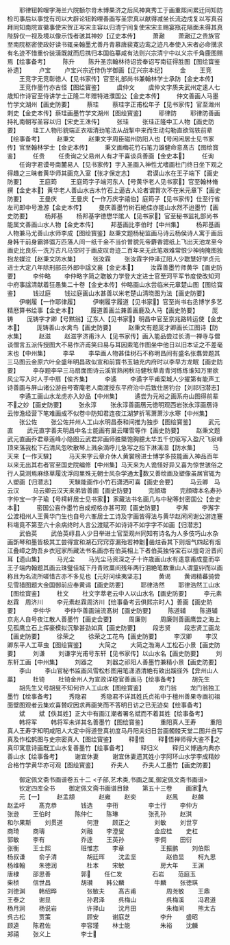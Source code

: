 <!-- { "loadSidebar": true } -->
　　耶律钮斡哩字海兰六院额尔竒木博果济之后风神爽秀工于画重熙间累迁同知防检司事后以事觉有司以大辟论钮斡哩善画写圣宗真以献得减坐长流边戍复以写真召拜同知南院宣徽事使宋贺正写宋主容以归清宁间复使宋宋主赐宴瓶花隔面未得其真陛辞仅一视及境以像示饯者骇其神妙【辽史本传】
　　萧瀜
　　萧瀜辽之贵族官至南院枢密使政好读书辄亲翰墨尤善丹青慕唐裴寛边鸾之迹凡奉使入宋者必命搆求有名迹不惜重价装潢既就而后携归本国临摹咸有法则兴宗清宁中以义宗千角鹿图赐焉【绘事备考】
　　陈升
　　陈升圣宗翰林待诏尝奉诏写南征得胜图【图绘寳鉴补遗】
　　卢宝
　　卢宝兴宗近侍伪学御画【辽兴宗本纪】
　　金
　　王竞
　　王竞字无竞彰徳人【见书家传】官至礼部尚书兼翰林学士承防【金史本传】
　　王竞作墨竹亦古怪【图绘寳鉴】
　　虞仲文
　　虞仲文字质夫武州定逺人七歳知作诗官至侍讲学士正隆二年赠特进濮国公【金史本传】
　　仲文善画人马墨竹学文湖州【画史防要】
　　蔡珪
　　蔡珪字正甫松年子【见书家传】官至潍州刺史【金史本传】蔡珪画墨竹学文湖州【图绘寳鉴】
　　耶律防
　　耶律防善画持礼南朝写圣容以归【宋史王洙传】
　　张珪
　　张珪正隆中工人物【画史防要】
　　珪工人物形貌端正衣褶清劲笔法从战掣中来而生动勾勒直欲驾轶前辈【绘事备考】
　　赵秉文
　　赵秉文字周臣磁州防阳人也【号闲闲居士见书家传】官至翰林学士【金史本传】
　　秉文画梅花竹石笔力雄健命意髙古【图绘寳鉴】
　　任贵
　　任贵询之父易州人有才干喜谈兵善画【金史本】
　　任询
　　任询字君谟号南麓易人【见书家传】字入圣画入神性尤嗜画杜门终日坐下观之得趣之三昧者黄华师其画克入室【张才保定志】
　　君谟山水在王子端下【画史防要】
　　王庭筠
　　王庭筠字子端河东人【号黄华老人见书家】官至翰林脩撰【金史本】黄华老人善山水古木竹石上逼古人论者谓胷次不在米元章下【画史防要】
　　王曼庆
　　王曼庆【一作万庆字禧伯】庭筠子【见书家传】仕至行省左司郎中号澹游【金史本传】
　　曼庆善墨竹树石絶佳亦能山水然不迨墨竹【画史防要】
　　杨邦基
　　杨邦基字徳懋华隂人【见书家】官至秘书监礼部尚书能属文善画山水人物【金史本传】
　　邦基画比李伯时【中州集】
　　杨邦基画人物兼马尤善山水师李成【图绘寳鉴】赵秉文题杨秘监画马诗云杨侯诗人寓于画后身韩干前身霸骅骝万匹落人间一纸千金不当价曽貌先帝麝香骢纸上飞出天池龙至今画史比良乐一洗万古凡马空时于画皮叹竒迹二百年来无此笔艰难常恨少神驹掩图独抱龙媒泣【赵秉文防水集】
　　张汝霖
　　张汝霖字仲泽辽阳人少聦慧好学贞元进士大定八年除刑部员外郎中諡文襄【金史本】
　　汝霖善墨竹师黄华【画史防要】
　　李仲略
　　李仲略字简之聦敏力学登大定进士官至河平军节度使改知河中府事諡清献着狂愚集二十卷【金史本传】仲略画山水尝临米元章楚山图【图绘寳鉴】
　　钱过庭
　　钱过庭画山水甚善以米老楚山清晓图为法【画史防要】
　　伊喇履【一作耶律履】
　　伊喇履字履道【见书家】官至尚书右丞博学多艺精厯算书绘事【金史本】
　　履道善画兰兼善画鹿及人马【画史防要】
　　厐铸
　　厐铸字才卿【号黙翁】辽东人【见书家】明昌中官至京兆路转运使【金史本】
　　厐铸善山水禽鸟【画史防要】
　　赵秉文有题厐才卿画长江图诗【防水集】
　　赵滋
　　赵滋字济甫汴人【见书家传】画入能品尝过长清一禅寺与僧谈僧言五派传授图大不易作济甫笑曰易与耳因索笔作图坐中他日以旧本证之不差毫末也【中州集】
　　李早
　　李早画人物甚佳树石不称明昌间有盛名张翥尝题其三马图云金原六叶全盛年明昌政似宣和前寳书玉轴充内府时以李早方龙眠【画史防要】
　　李存题李早三马扇面图诗云溪官熟闲秋马健秋草青青河练练谁知万里欲风尘写入时人手中扇【俟齐集】
　　李遹
　　李遹字平甫栾城人少擢第有能声工诗善画与屏山诸公游自号寄庵老人南渡授东平府治中后致仕居钓台【刘祁归潜志】
　　李遹工画山水龙虎亦入妙品【中州集】
　　遹尝为元裕之画系舟山图得前辈不之妙【画史防要】
　　张永淳
　　张永淳善画鴈元徳明观西岩张永淳画鴈诗云惨澹经营下笔难画成不似卷中防知君连夜江湖梦折苇萧萧沙水寒【中州集】
　　张公佐
　　张公佐幷州人工山水明昌泰和间推为独歩【图绘寳鉴】
　　武元直
　　武元直字善夫明昌中名士能画有巢云曙雪等作【画史防要】
　　赵秉文题武元直画乔君章莲峰小隐图云武君非画师胜槩饱胸臆太华五千仞驱写入盈尺飞泉峰顶来落我松下石清风忽吹散琴上溅余滴呼儿急写之指下淋漓湿【防水集】
　　马天来【一作天騋】
　　马天来字云章介休人黄裳榜进士博学多技能画入神品百年以来无出其右者官至国史院编修【中州集】马天来为人诡怪好异又喜为惊世骇俗之行人莫测焉麻绦草履沈浮闾里殊无朝士风杂学通太数又善绘画及塑像虽居官辄为人塑画【归潜志】
　　天騋能画作小竹石潇洒可喜【画史会要】
　　马云卿　马云汉
　　马云卿云汉天来弟皆善画【画史防要】
　　完顔璹
　　完顔璹本名寿孙字仲宝一字子瑜【号樗轩居士见书家】家藏法书名画几与中秘等封密国公【金史本】
　　密国公喜作墨竹自成规格亦甚可观【画史防要】
　　李澥
　　李澥字公渡相州人王黄华门生也自号六峯居士工诗及字画皆得法与黄华赵闲闲谢公游连蹇科塲竟不第至六十余病终时人言公渡赋不如诗诗不如字字不如画【归潜志】
　　武伯英
　　武伯英崞县人少日举进士官至观州同知有诗名为人多伎巧山水杂画斲琴和墨皆极其工尝得宣和湖石窍窍穿漏殆若神劖凿炷香其下则烟气四起有烟江叠嶂之韵吾乡衣冠家所藏法书名画亦有伯英相上下者伯英独恃宝石以擅竒汾晋间耳【遗山集】
　　马光尘
　　马光尘马资深之子十许歳画山水有逺意甫成童而卒王子端内翰题其画云珠璧佳城下丹青败藁间残年两行泪絶笔数重山人谓童丱而以画称且为名流所嗟惜古亦不多见也【元好问续夷坚志】
　　黄谒
　　黄谒精蕃骑尝见雪猎图题大金国御前应奉黄谒【画史防要】
　　耶律浩然
　　耶律浩然工山水【图绘寳鉴】
　　杜文
　　杜文字萃老云中人以山水名【画史防要】
　　李元素　赵霖　周济川
　　李元素赵霖周济川【绘事备考云俱熙宗时人】善画【画史防要】
　　李仲华
　　李仲华善画湍流髙树【画史防要】
　　陈道辅
　　陈道辅京兆人自号夜江散人善墨竹【画史会要】
　　周廉则
　　周廉则善画鹰尝之海上见孤鹰立石上挥豪模拟沉摰甚劲如真【画史防要】
　　段志贤
　　段志贤工画龙【画史防要】
　　徐荣之
　　徐荣之工花鸟【画史防要】
　　李汉卿
　　李汉卿东平人工草虫【图绘寳鉴】
　　大简之
　　大简之渤海人工松石小景【画史防要】
　　刘谦
　　刘谦字光甫号东轩【见书家传】以山水名【画史防要】
　　刘东轩工画【中州集】
　　刘器之
　　刘器之祁阳人善墨竹兼精小景【画史防要】
　　李山
　　李山官秘书监画风雪松杉图用笔潇洒清絶有致出蹊径外【弇州山人藁】
　　杜锜
　　杜锜金州人为宣政详稳官善画马【绘事备考】
　　胡先生
　　胡先生又号胡叟不知何许人工山水【图绘寳鉴】
　　龙门翁
　　龙门翁独工墨竹【绘事备考】
　　秀隐君
　　秀隐君不详其姓氏贞祐中于檀州善果寺画初祖面壁图观者云集欢喜賛叹因求再画笑而不答明日访之已无迹矣【绘事备考】
　　斌
　　斌【佚其姓】正大中有画江潮者署名斌而不着其姓【绘事备考】
　　韩将军
　　韩将军未详其名善墨竹【图绘寳鉴】
　　重阳真人王寿
　　重阳真人王寿字知明咸阳人大定中得道登真初度马丹阳夫妇日尝画髑髅天堂二图幷自写真及作松鹤图与史宗密真人【图绘寳鉴】
　　释悟
　　释悟禅师得大鉴不之真印寓意诗画既工山水复善墨竹【绘事备考】
　　释归义
　　释归义博通内典亦善山水【绘事备考】
　　谢宜休妻
　　谢宜休妻遗其姓小字阿环山水学李成精妙合格竹学黄华亦可观【图绘寳鉴】
　　乔夫人
　　乔夫人工墨竹【画史防要】

　　御定佩文斋书画谱卷五十二
<子部,艺术类,书画之属,御定佩文斋书画谱>
　　钦定四库全书
　　御定佩文斋书画谱目録
　　第五十三卷
　　画家九
　　元【一】
　　赵孟頫　　　　赵雍
　　赵奕　　　　　赵鳯
　　赵麟　　　　　赵孟吁
　　髙克恭　　　　钱选
　　李衎　　　　　李士行
　　李仲方　　　　张逊
　　王伯时　　　　陈仲仁
　　陈琳　　　　　张孔孙
　　赵淇　　　　　和尔果斯
　　刘贯道　　　　何澄
　　顾正之　　　　刘敏
　　刘世亨　　　　　商琦
　　商璹　　　　　　刘融
　　李澄叟　　　　　金应桂
　　史杠　　　　　　郭敏
　　李有　　　　　　乔逹
　　王英孙　　　　　李倜
　　田衍　　　　　　张衡
　　王士熙　　　　　班惟志
　　李章　　　　　　王振鹏
　　刘伯熙　　　　　杨叔谦
　　俞子清　　　　　胡廷晖
　　沈孟坚　　　　　赵伯显
　　柯九思　　　　　杨维翰
　　朱徳润　　　　　杜本
　　宋敏　　　　　　房大年
　　王渊　　　　　　唐棣
　　邵思善　　　　　郭
　　任仁发　　　　　石岩
　　范庭玉　　　　　柴桢
　　信世昌　　　　　胡瓉
　　韩公麟　　　　　牛麟
　　张徳琪　　　　　刘徳渊
　　韩绍晔　　　　　张敏夫
　　髙吉甫　　　　　周尧敏
　　王鼎　　　　　　王泰之
　　谢显　　　　　　孙君泽
　　呉梅山　　　　　呉梅溪
　　冯君道　　　　　杨月涧
　　杨说岩　　　　　许择山
　　沈月田　　　　　朱梅间
　　熊太古　　　　　呉古松
　　贾策　　　　　　顾安
　　谢庭芝　　　　　李升
　　盛昭　　　　　　顾逵
　　陈君佐　　　　　李容瑾
　　林士能　　　　　朱裕
　　沈麟　　　　　　郑禧
　　张义上　　　　　李士
